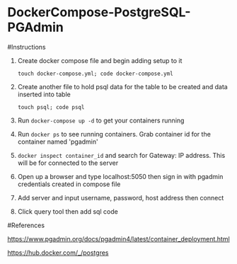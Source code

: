 # DockerCompose-PostgreSQL-PGAdmin
#Instructions
1. Create docker compose file and begin adding setup to it

   ``
   touch docker-compose.yml; code docker-compose.yml
   ``

2. Create another file to hold psql data for the table to be created and data inserted into table
  
   ``
   touch psql; code psql
   ``

3. Run `` docker-compose up -d `` to get your containers running
4. Run `` docker ps `` to see running containers. Grab container id for the container named 'pgadmin'
5. ``docker inspect container_id`` and search for Gateway: IP address. This will be for connected to the server
6. Open up a browser and type localhost:5050 then sign in with pgadmin credentials created in compose file
7. Add server and input username, password, host address then connect
8. Click query tool then add sql code

#References 

https://www.pgadmin.org/docs/pgadmin4/latest/container_deployment.html

https://hub.docker.com/_/postgres
